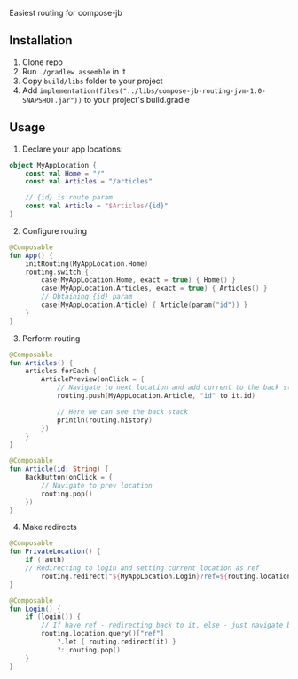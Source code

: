Easiest routing for compose-jb

## Installation

1. Clone repo
2. Run `./gradlew assemble` in it
3. Copy `build/libs` folder to your project
4. Add `implementation(files("../libs/compose-jb-routing-jvm-1.0-SNAPSHOT.jar"))` to your project's build.gradle

## Usage

1. Declare your app locations:

```kotlin
object MyAppLocation {
    const val Home = "/"
    const val Articles = "/articles"

    // {id} is route param
    const val Article = "$Articles/{id}"
}
```

2. Configure routing

```kotlin
@Composable
fun App() {
    initRouting(MyAppLocation.Home)
    routing.switch {
        case(MyAppLocation.Home, exact = true) { Home() }
        case(MyAppLocation.Articles, exact = true) { Articles() }
        // Obtaining {id} param
        case(MyAppLocation.Article) { Article(param("id")) }
    }
}
```

3. Perform routing

```kotlin
@Composable
fun Articles() {
    articles.forEach {
        ArticlePreview(onClick = {
            // Navigate to next location and add current to the back stack
            routing.push(MyAppLocation.Article, "id" to it.id)

            // Here we can see the back stack
            println(routing.history)
        })
    }
}

@Composable
fun Article(id: String) {
    BackButton(onClick = {
        // Navigate to prev location
        routing.pop()
    })
}
```

4. Make redirects

```kotlin
@Composable
fun PrivateLocation() {
    if (!auth)
    // Redirecting to login and setting current location as ref
        routing.redirect("${MyAppLocation.Login}?ref=${routing.location}")
}

@Composable
fun Login() {
    if (login()) {
        // If have ref - redirecting back to it, else - just navigate back
        routing.location.query()["ref"]
            ?.let { routing.redirect(it) }
            ?: routing.pop()
    }
}
```